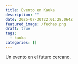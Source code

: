 ```yaml
---
title: Evento en Kauka
description: ""
date: 2025-07-30T22:01:28.064Z
featured_image: /fechas.png
draft: true
tags:
  - kauka
categories: []
---
```


Un evento en el futuro cercano.